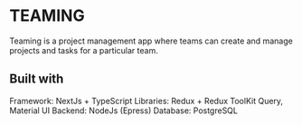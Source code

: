 # TEAMING

Teaming is a project management app where teams can create and manage projects and tasks for a particular team.

## Built with

Framework: NextJs + TypeScript
Libraries: Redux + Redux ToolKit Query, Material UI
Backend: NodeJs (Epress)
Database: PostgreSQL
